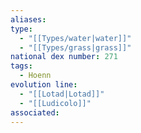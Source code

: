 ```yaml
---
aliases: 
type:
  - "[[Types/water|water]]"
  - "[[Types/grass|grass]]"
national dex number: 271
tags:
  - Hoenn
evolution line:
  - "[[Lotad|Lotad]]"
  - "[[Ludicolo]]"
associated: 
---
```

